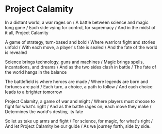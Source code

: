 # Project Calamity

In a distant world, a war rages on / 
A battle between science and magic long gone / 
Each side vying for control, for supremacy / 
And in the midst of it all, Project Calamity

A game of strategy, turn-based and bold / 
Where warriors fight and stories unfold / 
With each move, a player's fate is sealed / 
And the fate of the world is revealed

Science brings technology, guns and machines / 
Magic brings spells, incantations, and dreams / 
And as the two sides clash in battle / 
The fate of the world hangs in the balance

The battlefield is where heroes are made / 
Where legends are born and fortunes are paid / 
Each turn, a choice, a path to follow / 
And each choice leads to a brighter tomorrow

Project Calamity, a game of war and might / 
Where players must choose to fight for what's right / 
And as the battle rages on, each move they make / 
Determines the world's destiny, its fate

So let us take up arms and fight / 
For science, for magic, for what's right / 
And let Project Calamity be our guide / 
As we journey forth, side by side.
